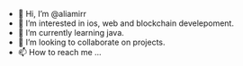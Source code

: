 - 👋 Hi, I’m @aliamirr
- 👀 I’m interested in ios, web and blockchain develepoment.
- 🌱 I’m currently learning java.
- 💞️ I’m looking to collaborate on projects.
- 📫 How to reach me ...

<!---
aliamirr/aliamirr is a ✨ special ✨ repository because its `README.md` (this file) appears on your GitHub profile.
You can click the Preview link to take a look at your changes.
--->

